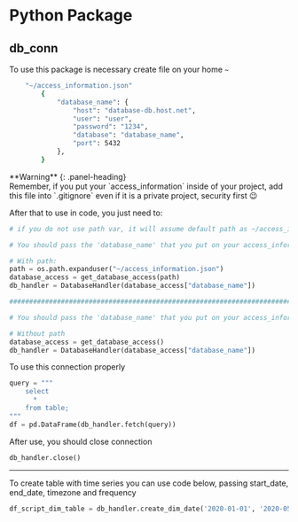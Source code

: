 # Python Package

## db_conn

To use this package is necessary create file on your home `~`

```bash
    "~/access_information.json"
        {
            "database_name": {
                "host": "database-db.host.net",
                "user": "user",
                "password": "1234",
                "database": "database_name",
                "port": 5432
            },
        }
```

<div class="panel panel-gitlab-orange">
    **Warning**
    {: .panel-heading}
    <div class="panel-body">
        Remember, if you put your `access_information` inside of your project, add this file into `.gitignore` even if it is a private project, security first 😉
    </div>
</div>


After that to use in code, you just need to:

```python
# if you do not use path var, it will assume default path as ~/access_information.json, if you want to use another path you can pass this new path

# You should pass the 'database_name' that you put on your access_information

# With path:
path = os.path.expanduser("~/access_information.json")
database_access = get_database_access(path)
db_handler = DatabaseHandler(database_access["database_name"])

###########################################################################

# You should pass the 'database_name' that you put on your access_information

# Without path
database_access = get_database_access()
db_handler = DatabaseHandler(database_access["database_name"])
```

To use this connection properly

```python
query = """
    select 
      *
    from table;
"""
df = pd.DataFrame(db_handler.fetch(query))
```

After use, you should close connection

```python
db_handler.close()
```

---

To create table with time series you can use code below, passing start_date, end_date, timezone and frequency

```python
df_script_dim_table = db_handler.create_dim_date('2020-01-01', '2020-05-06', tz='utc', freq='D')
```
